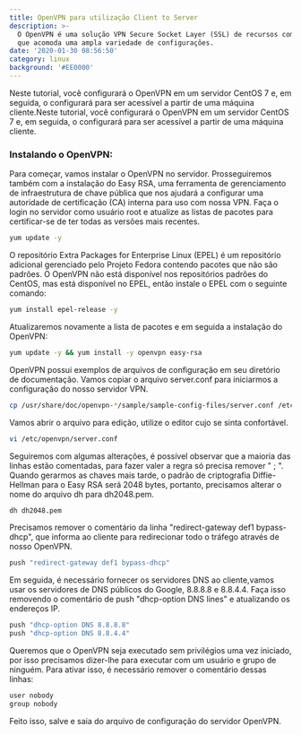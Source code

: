 ```yaml
---
title: OpenVPN para utilização Client to Server
description: >-
  O OpenVPN é uma solução VPN Secure Socket Layer (SSL) de recursos completos
  que acomoda uma ampla variedade de configurações.
date: '2020-01-30 08:56:50'
category: linux
background: '#EE0000'
---
```

Neste tutorial, você configurará o OpenVPN em um servidor CentOS 7 e, em seguida, o configurará para ser acessível a partir de uma máquina cliente.Neste tutorial, você configurará o OpenVPN em um servidor CentOS 7 e, em seguida, o configurará para ser acessível a partir de uma máquina cliente.

### Instalando o OpenVPN:
Para começar, vamos instalar o OpenVPN no servidor. Prosseguiremos também com a instalação do Easy RSA, uma ferramenta de gerenciamento de infraestrutura de chave pública que nos ajudará a configurar uma autoridade de certificação (CA) interna para uso com nossa VPN.
Faça o login no servidor como usuário root e atualize as listas de pacotes para certificar-se de ter todas as versões mais recentes.

```bash
yum update -y
```

O repositório Extra Packages for Enterprise Linux (EPEL) é um repositório adicional gerenciado pelo Projeto Fedora contendo pacotes que não são padrões. O OpenVPN não está disponível nos repositórios padrões do CentOS, mas está disponível no EPEL, então instale o EPEL com o seguinte comando:

```bash
yum install epel-release -y
```

Atualizaremos novamente a lista de pacotes e em seguida a instalação do OpenVPN:

```bash
yum update -y && yum install -y openvpn easy-rsa
```

OpenVPN possui exemplos de arquivos de configuração em seu diretório de documentação. Vamos copiar o arquivo server.conf para iniciarmos a configuração do nosso servidor VPN.

```bash
cp /usr/share/doc/openvpn-*/sample/sample-config-files/server.conf /etc/openvpn
```

Vamos abrir o arquivo para edição, utilize o editor cujo se sinta confortável.

```bash
vi /etc/openvpn/server.conf
```

Seguiremos com algumas alterações, é possível observar que a maioria das linhas estão comentadas, para fazer valer a regra só precisa remover " ; ". Quando gerarmos as chaves mais tarde, o padrão de criptografia Diffie-Hellman para o Easy RSA será 2048 bytes, portanto, precisamos alterar o nome do arquivo dh para dh2048.pem.

```bash
dh dh2048.pem
```

Precisamos remover o comentário da linha "redirect-gateway def1 bypass-dhcp", que informa ao cliente para redirecionar todo o tráfego através de nosso OpenVPN.

```bash
push "redirect-gateway def1 bypass-dhcp"
```

Em seguida, é necessário fornecer os servidores DNS ao cliente,vamos usar os servidores de DNS públicos do Google, 8.8.8.8 e 8.8.4.4. Faça isso removendo o comentário de push "dhcp-option DNS lines" e atualizando os endereços IP.

```bash
push "dhcp-option DNS 8.8.8.8"
push "dhcp-option DNS 8.8.4.4"
```

Queremos que o OpenVPN seja executado sem privilégios uma vez iniciado, por isso precisamos dizer-lhe para executar com um usuário e grupo de ninguém. Para ativar isso, é necessário remover o comentário dessas linhas:

```bash
user nobody
group nobody
```

Feito isso, salve e saia do arquivo de configuração do servidor OpenVPN.
